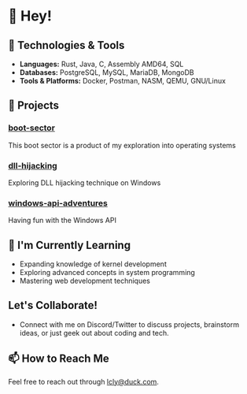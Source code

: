 # 👋 Hey!

## 🔧 Technologies & Tools
- **Languages:** Rust, Java, C, Assembly AMD64, SQL
- **Databases:** PostgreSQL, MySQL, MariaDB, MongoDB
- **Tools & Platforms:** Docker, Postman, NASM, QEMU, GNU/Linux

## 🚀 Projects

### [boot-sector](https://github.com/clonidine/boot-sector)
This boot sector is a product of my exploration into operating systems

### [dll-hijacking](https://github.com/clonidine/dll-hijacking)
Exploring DLL hijacking technique on Windows

### [windows-api-adventures](https://github.com/clonidine/windows-api-adventures)
Having fun with the Windows API

## 🌱 I'm Currently Learning
- Expanding knowledge of kernel development
- Exploring advanced concepts in system programming
- Mastering web development techniques

## Let's Collaborate!
- Connect with me on Discord/Twitter to discuss projects, brainstorm ideas, or just geek out about coding and tech.

## 📫 How to Reach Me

Feel free to reach out through [lcly@duck.com](mailto:lcly@duckcom).
